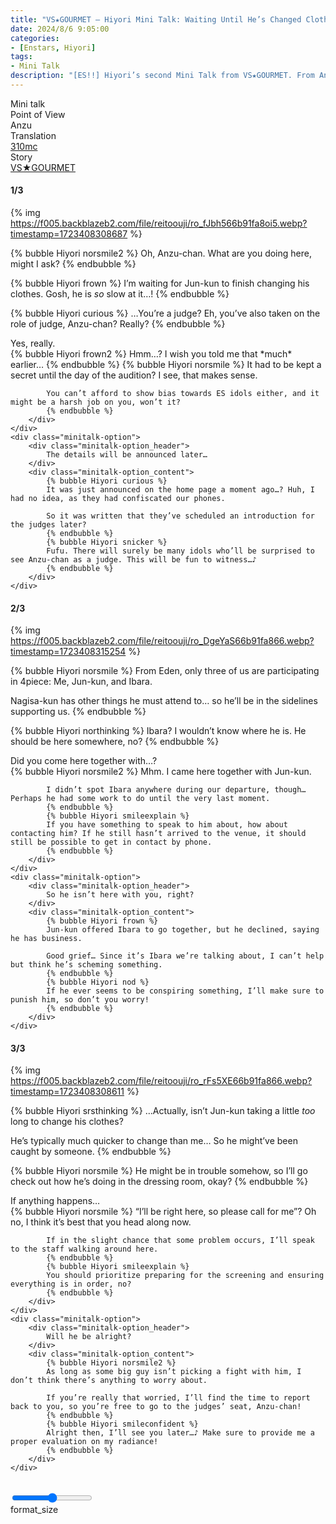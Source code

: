 ```yaml
---
title: "VS★GOURMET – Hiyori Mini Talk: Waiting Until He’s Changed Clothes"
date: 2024/8/6 9:05:00
categories:
- [Enstars, Hiyori]
tags:
- Mini Talk
description: "[ES!!] Hiyori’s second Mini Talk from VS★GOURMET. From Anzu’s POV."
---
```

<div class="three-wrapper" style="--storyColor:#5ac189;--storyColor-rgb:90,193,137;--storyColor-h:147.4;--storyColor-s:45.4%;--storyColor-l:55.5%;">
    <div class="info-area">
        <div class="info">
            <div class="info-item characters">
                <div class="label">
                    Mini talk
                </div>
                <div class="value">
					<a href="/categories/Enstars/Hiyori" character="Hiyori"></a>
                </div>
            </div>
            <div class="info-item one">
                <div class="label">
                    Point of View
                </div>
                <div class="value">
                    Anzu
                </div>
            </div>
            <div class="info-item two">
                <div class="label">
                    Translation
                </div>
                <div class="value">
                    <a href="/about">310mc</a>
                </div>
            </div>
            <div class="info-item three">
                <div class="label">
                   Story
                </div>
                <div class="value">
                    <a href="/vs_gourmet">VS★GOURMET</a>
                </div>
            </div>
        </div>
    </div>
</div>

<!-- more -->

#### <div mt="rare"></div> 1/3

{% img https://f005.backblazeb2.com/file/reitoouji/ro_fJbh566b91fa8oi5.webp?timestamp=1723408308687 %}

{% bubble Hiyori norsmile2 %}
Oh, Anzu-chan. What are you doing here, might I ask?
{% endbubble %}

{% bubble Hiyori frown %}
I’m waiting for Jun-kun to finish changing his clothes. Gosh, he is *so* slow at it…!
{% endbubble %}

{% bubble Hiyori curious %}
…You’re a judge? Eh, you’ve also taken on the role of judge, Anzu-chan? Really?
{% endbubble %}

<div class="minitalk" character="Anzu">
    <div class="minitalk-option">
        <div class="minitalk-option_header">
            Yes, really.
        </div>
        <div class="minitalk-option_content">
            {% bubble Hiyori frown2 %}
            Hmm…? I wish you told me that *much* earlier…
            {% endbubble %}
            {% bubble Hiyori norsmile %}
            It had to be kept a secret until the day of the audition? I see, that makes sense.

            You can’t afford to show bias towards ES idols either, and it might be a harsh job on you, won’t it?
			{% endbubble %}
        </div>
    </div>
    <div class="minitalk-option">
        <div class="minitalk-option_header">
            The details will be announced later…
        </div>
        <div class="minitalk-option_content">
            {% bubble Hiyori curious %}
            It was just announced on the home page a moment ago…? Huh, I had no idea, as they had confiscated our phones.

            So it was written that they’ve scheduled an introduction for the judges later?
            {% endbubble %}
            {% bubble Hiyori snicker %}
            Fufu. There will surely be many idols who’ll be surprised to see Anzu-chan as a judge. This will be fun to witness…♪
			{% endbubble %}
        </div>
    </div>
</div>

#### <div mt="rare"></div> 2/3

{% img https://f005.backblazeb2.com/file/reitoouji/ro_DgeYaS66b91fa866.webp?timestamp=1723408315254 %}

{% bubble Hiyori norsmile %}
From Eden, only three of us are participating in 4piece: Me, Jun-kun, and Ibara.

Nagisa-kun has other things he must attend to… so he’ll be in the sidelines supporting us.
{% endbubble %}

{% bubble Hiyori northinking %}
Ibara? I wouldn’t know where he is. He should be here somewhere, no?
{% endbubble %}

<div class="minitalk" character="Anzu">
    <div class="minitalk-option">
        <div class="minitalk-option_header">
            Did you come here together with…?
        </div>
        <div class="minitalk-option_content">
            {% bubble Hiyori norsmile2 %}
            Mhm. I came here together with Jun-kun.

            I didn’t spot Ibara anywhere during our departure, though… Perhaps he had some work to do until the very last moment.
            {% endbubble %}
            {% bubble Hiyori smileexplain %}
            If you have something to speak to him about, how about contacting him? If he still hasn’t arrived to the venue, it should still be possible to get in contact by phone.
			{% endbubble %}
        </div>
    </div>
    <div class="minitalk-option">
        <div class="minitalk-option_header">
            So he isn’t here with you, right?
        </div>
        <div class="minitalk-option_content">
            {% bubble Hiyori frown %}
            Jun-kun offered Ibara to go together, but he declined, saying he has business.

            Good grief… Since it’s Ibara we’re talking about, I can’t help but think he’s scheming something.
            {% endbubble %}
            {% bubble Hiyori nod %}
            If he ever seems to be conspiring something, I’ll make sure to punish him, so don’t you worry!
			{% endbubble %}
        </div>
    </div>
</div>

#### <div mt="rare"></div> 3/3

{% img https://f005.backblazeb2.com/file/reitoouji/ro_rFs5XE66b91fa866.webp?timestamp=1723408308611 %}

{% bubble Hiyori srsthinking %}
…Actually, isn’t Jun-kun taking a little *too* long to change his clothes?

He’s typically much quicker to change than me… So he might’ve been caught by someone.
{% endbubble %}

{% bubble Hiyori norsmile %}
He might be in trouble somehow, so I’ll go check out how he’s doing in the dressing room, okay?
{% endbubble %}

<div class="minitalk" character="Anzu">
    <div class="minitalk-option">
        <div class="minitalk-option_header">
          If anything happens…
        </div>
        <div class="minitalk-option_content">
            {% bubble Hiyori norsmile %}
            “I’ll be right here, so please call for me”? Oh no, I think it’s best that you head along now.

            If in the slight chance that some problem occurs, I’ll speak to the staff walking around here.
            {% endbubble %}
            {% bubble Hiyori smileexplain %}
            You should prioritize preparing for the screening and ensuring everything is in order, no?
			{% endbubble %}
        </div>
    </div>
    <div class="minitalk-option">
        <div class="minitalk-option_header">
            Will he be alright?
        </div>
        <div class="minitalk-option_content">
            {% bubble Hiyori norsmile2 %}
            As long as some big guy isn’t picking a fight with him, I don’t think there’s anything to worry about.

            If you’re really that worried, I’ll find the time to report back to you, so you’re free to go to the judges’ seat, Anzu-chan!
            {% endbubble %}
            {% bubble Hiyori smileconfident %}
            Alright then, I’ll see you later…♪ Make sure to provide me a proper evaluation on my radiance!
			{% endbubble %}
        </div>
    </div>
</div>
<br>
<div class="navigation2">
    <div class="toolbar-wrapper">
        <div class="slider-container">
            <input type="range" min="1" max="5" value="3" class="slider">
        </div>
        <div class="toolbar">
            <a target="_blank" href="/translations" class="home-button" title="Translations Masterlist"><i class="fa fa-home"></i></a>
            <a href="/vs_gourmet/minitalk/hiyori_1" title="Hiyori Mini Talk: Delicious Arrival"><i class="fa fa-arrow-left"></i></a>
            <div class="toolbar__section">
                <a id="sliderDrop">
                    <span class="material-icons-round" title="Text Size">format_size</span>
                </a>
            </div>
            <a target="_blank" href="/vs_gourmet#Mini-Talks" title="Index"><i class="fa fa-star"></i></a>
            <a href="#top" class="top-arrow" title="Back to Top"><i class="fa fa-arrow-up"></i></a>
        </div>
    </div>
</div>